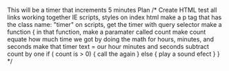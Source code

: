 This will be a timer that increments 5 minutes
Plan
/*
Create HTML
test all links working together IE scripts, styles
on index html make a p tag that has the class name: "timer"
on scripts, get the timer with query selector
make a function
{
    in that function, make a paramater called count
    make count equate how much time we got by doing the math for hours, minutes, and seconds
    make that timer text = our hour minutes and seconds
    subtract count by one
    if ( count is > 0)
    {
        call the again
    }
    else {
       play a sound efect
    }
}
*/